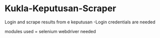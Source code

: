 # Kukla-Keputusan-Scraper
Login and scrape results from e keputusan
-Login credentials are needed

modules used = selenium
webdriver needed
